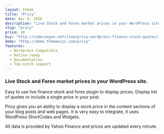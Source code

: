 ```yaml
---
layout: theme
title: "Pricy"
date: Apr 9, 2016
description: "Live Stock and Forex market prices in your WordPress site."
slug: "pricy"
price: 10
buy: "http://codecanyon.net/item/pricy-wordpress-finance-stock-quotes/15628625"
demo: "http://demo.themewizz.com/pricy"
features:
  - Wordpress Compatible
  - Retina-ready
  - Documentation
  - Top-notch support
---
```


<h3 class="lead">Live Stock and Forex market prices in your WordPress site.</h3>

Easy to use live finance stock and forex plugin to display prices. Display list of quotes or include a single price in your post.

Pricy gives you an ability to display a stock price in the content sections of your blog posts and web pages. It is very easy to integrate, it uses WordPress ShortCodes and Widgets.

All data is provided by Yahoo Finance and prices are updated every minute.
